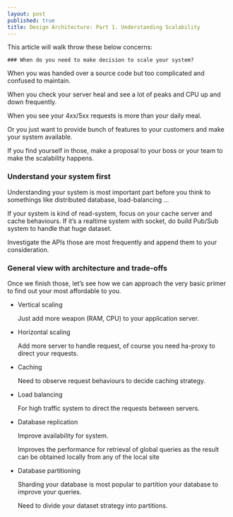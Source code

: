 ```yaml
---
layout: post
published: true
title: Design Architecture: Part 1. Understanding Scalability
---
```


This article will walk throw these below concerns:

	### When do you need to make decision to scale your system?

When you was handed over a source code but too complicated and confused to maintain.

When you check your server heal and see a lot of peaks and CPU up and down frequently.

When you see your 4xx/5xx requests is more than your daily meal.

Or you just want to provide bunch of features to your customers and make your system available.

If you find yourself in those, make a proposal to your boss or your team to make the scalability happens.

### Understand your system first 

Understanding your system is most important part before you think to somethings like distributed database, load-balancing …

If your system is kind of read-system, focus on your cache server and cache behaviours. If it’s a realtime system with socket, 
do build Pub/Sub system to handle that huge dataset. 

Investigate the APIs those are most frequently and append them to your consideration.
 
### General view with architecture and trade-offs

Once we finish those, let’s see how we can approach the very basic primer to find out your most affordable to you.

- Vertical scaling

	Just add more weapon (RAM, CPU) to your application server. 
	
- Horizontal scaling

	Add more server to handle request, of course you need ha-proxy to direct your requests.
	
- Caching

	Need to observe request behaviours to decide caching strategy.
	
- Load balancing

	For high traffic system to direct the requests between servers.
	
- Database replication

	Improve availability for system.
	
	Improves the performance for retrieval of global queries as the result can be obtained locally from any of the local site
	
- Database partitioning 

	Sharding your database is most popular to partition your database to improve your queries.
	
	Need to divide your dataset strategy into partitions.

